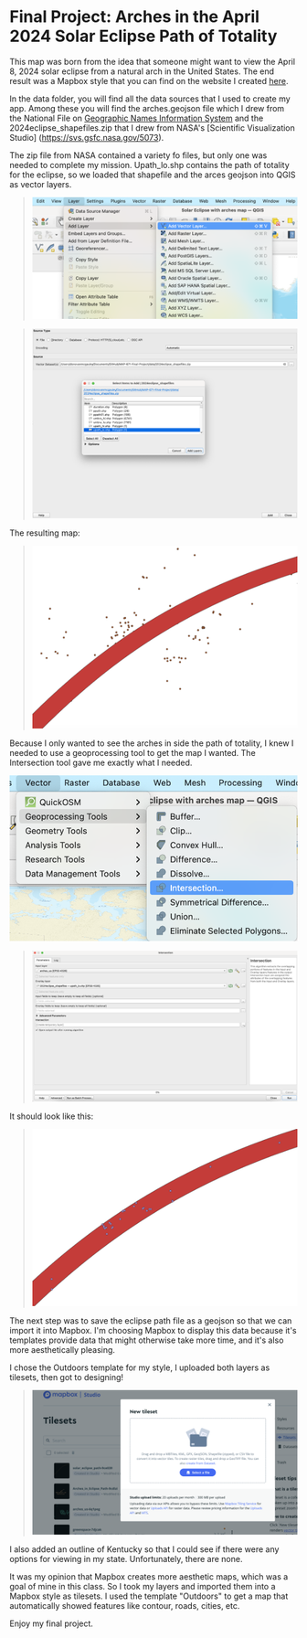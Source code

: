 # Final Project: Arches in the April 2024 Solar Eclipse Path of Totality

This map was born from the idea that someone might want to view the April 8, 2024 solar eclipse from a natural arch in the United States. The end result was a Mapbox style that you can find on the website I created [here]((maps/index.html)). 

In the data folder, you will find all the data sources that I used to create my app. Among these you will find the arches.geojson file which I drew from the National File on [Geographic Names Information System](https://www.usgs.gov/us-board-on-geographic-names/download-gnis-data) and the 2024eclipse_shapefiles.zip that I drew from NASA's [Scientific Visualization Studio] (https://svs.gsfc.nasa.gov/5073).

The zip file from NASA contained a variety fo files, but only one was needed to complete my mission. Upath_lo.shp contains the path of totality for the eclipse, so we loaded that shapefile and the arces geojson into QGIS as vector layers. 

>![Alt text](<images/Vector layers.png>)

>![Alt text](<images/Selecting upath file.png>)

The resulting map: 

> ![Alt text](<images/both layers at once.png>)

Because I only wanted to see the arches in side the path of totality, I knew I needed to use a geoprocessing tool to get the map I wanted. The Intersection tool gave me exactly what I needed. 

![Alt text](<images/Geoprocessing step.png>)

> ![Alt text](<images/Selecting input.png>)

It should look like this: 

>![Alt text](<images/Arches in path .png>)

The next step was to save the eclipse path file as a geojson so that we can import it into Mapbox. I'm choosing Mapbox to display this data because it's templates provide data that might otherwise take more time, and it's also more aesthetically pleasing. 

I chose the Outdoors template for my style, I uploaded both layers as tilesets, then got to designing! 

> ![Alt text](images/tileset.png)

I also added an outline of Kentucky so that I could see if there were any options for viewing in my state. Unfortunately, there are none.

It was my opinion that Mapbox creates more aesthetic maps, which was a goal of mine in this class. So I took my layers and imported them into a Mapbox style as tilesets. I used the template "Outdoors" to get a map that automatically showed features like contour, roads, cities, etc. 

Enjoy my final project. 
